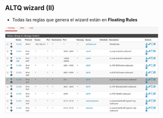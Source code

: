 ## ALTQ wizard (II)

- Todas las reglas que genera el wizard están en **Floating Rules**

![traffic shapper](./resources/traffic_shaper.png)
